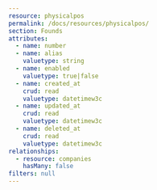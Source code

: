 ```yaml
---
resource: physicalpos
permalink: /docs/resources/physicalpos/
section: Founds
attributes:
  - name: number
  - name: alias
    valuetype: string
  - name: enabled
    valuetype: true|false
  - name: created_at
    crud: read
    valuetype: datetimew3c
  - name: updated_at
    crud: read
    valuetype: datetimew3c
  - name: deleted_at
    crud: read
    valuetype: datetimew3c
relationships:
  - resource: companies
    hasMany: false
filters: null
---
```

